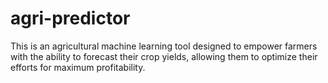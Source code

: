 # agri-predictor
This is an agricultural machine learning tool designed to empower farmers with the ability to forecast their crop yields, allowing them to optimize their efforts for maximum profitability.
